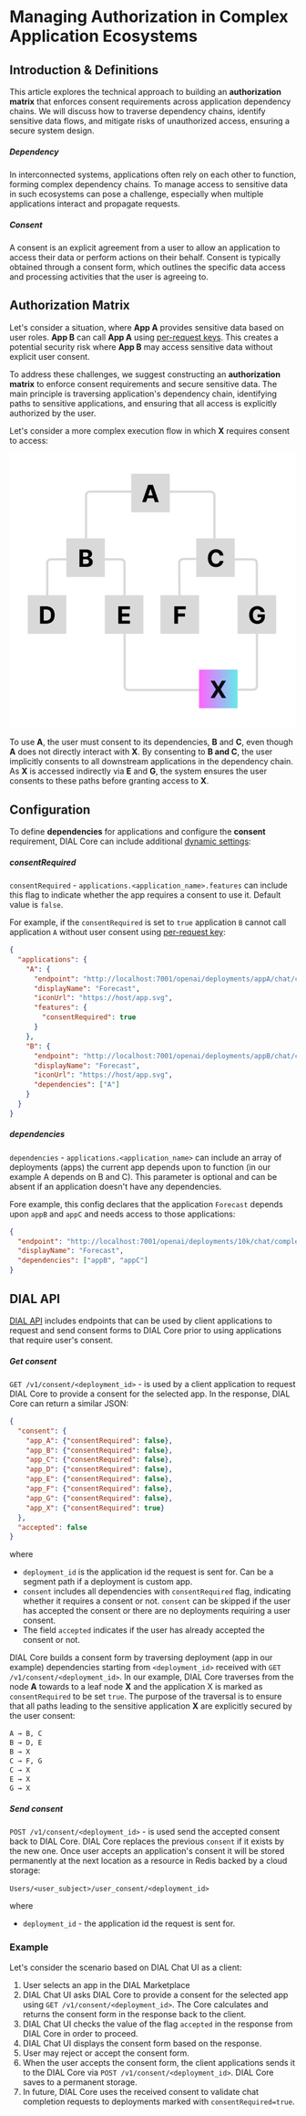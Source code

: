 # Managing Authorization in Complex Application Ecosystems

## Introduction & Definitions

This article explores the technical approach to building an **authorization matrix** that enforces consent requirements across application dependency chains. We will discuss how to traverse dependency chains, identify sensitive data flows, and mitigate risks of unauthorized access, ensuring a secure system design.

##### Dependency

In interconnected systems, applications often rely on each other to function, forming complex dependency chains. To manage access to sensitive data in such ecosystems can pose a challenge, especially when multiple applications interact and propagate requests.

##### Consent

A consent is an explicit agreement from a user to allow an application to access their data or perform actions on their behalf. Consent is typically obtained through a consent form, which outlines the specific data access and processing activities that the user is agreeing to. 

## Authorization Matrix

Let's consider a situation, where **App A** provides sensitive data based on user roles. **App B** can call **App A** using [per-request keys](/docs/platform/3.core/3.per-request-keys.md). This creates a potential security risk where **App B** may access sensitive data without explicit user consent.

To address these challenges, we suggest constructing an **authorization matrix** to enforce consent requirements and secure sensitive data. The main principle is traversing application's dependency chain, identifying paths to sensitive applications, and ensuring that all access is explicitly authorized by the user.

Let's consider a more complex execution flow in which **X** requires consent to access:

![](../img/auth-matrix.svg)

To use **A**, the user must consent to its dependencies, **B** and **C**, even though **A** does not directly interact with **X**. By consenting to **B and C**, the user implicitly consents to all downstream applications in the dependency chain. As **X** is accessed indirectly via **E** and **G**, the system ensures the user consents to these paths before granting access to **X**.

## Configuration

To define **dependencies** for applications and configure the **consent** requirement, DIAL Core can include additional [dynamic settings](https://github.com/epam/ai-dial-core?tab=readme-ov-file#dynamic-settings):

##### consentRequired

`consentRequired` - `applications.<application_name>.features` can include this flag to indicate whether the app requires a consent to use it. Default value is `false`.

For example, if the `consentRequired` is set to `true` application `B` cannot call application `A` without user consent using [per-request key](/docs/platform/3.core/3.per-request-keys.md):

```json
{
  "applications": {
    "A": {
      "endpoint": "http://localhost:7001/openai/deployments/appA/chat/completions",
      "displayName": "Forecast",
      "iconUrl": "https://host/app.svg",
      "features": {
        "consentRequired": true
      }
    },
    "B": {
      "endpoint": "http://localhost:7001/openai/deployments/appB/chat/completions",
      "displayName": "Forecast",
      "iconUrl": "https://host/app.svg",
      "dependencies": ["A"]
    }
  }
}
```
##### dependencies

`dependencies` - `applications.<application_name>` can include an array of deployments (apps) the current app depends upon to function (in our example A depends on B and C). This parameter is optional and can be absent if an application doesn't have any dependencies.

Fore example, this config declares that the application `Forecast` depends upon `appB` and `appC` and needs access to those applications:

```json
{
  "endpoint": "http://localhost:7001/openai/deployments/10k/chat/completions",
  "displayName": "Forecast",
  "dependencies": ["appB", "appC"]
}
```

## DIAL API

[DIAL API](https://dialx.ai/dial_api) includes endpoints that can be used by client applications to request and send consent forms to DIAL Core prior to using applications that require user's consent.

##### Get consent

`GET /v1/consent/<deployment_id>` - is used by a client application to request DIAL Core to provide a consent for the selected app. In the response, DIAL Core can return a similar JSON:

```json
{
  "consent": {
    "app_A": {"consentRequired": false},
    "app_B": {"consentRequired": false},
    "app_C": {"consentRequired": false},
    "app_D": {"consentRequired": false},
    "app_E": {"consentRequired": false},
    "app_F": {"consentRequired": false},
    "app_G": {"consentRequired": false},
    "app_X": {"consentRequired": true}
  },
  "accepted": false
}
```

where

* `deployment_id` is the application id the request is sent for. Can be a segment path if a deployment is custom app.
* `consent` includes all dependencies with `consentRequired` flag, indicating whether it requires a consent or not. `consent` can be skipped if the user has accepted the consent or there are no deployments requiring a user consent.
* The field `accepted` indicates if the user has already accepted the consent or not.

DIAL Core builds a consent form by traversing deployment (app in our example) dependencies starting from `<deployment_id>` received with `GET /v1/consent/<deployment_id>`. In our example, DIAL Core traverses from the node **A** towards to a leaf node **X** and the application X is marked as `consentRequired` to be set `true`. The purpose of the traversal is to ensure that all paths leading to the sensitive application **X** are explicitly secured by the user consent:

```
A → B, C
B → D, E
B → X
C → F, G
C → X
E → X
G → X
```

##### Send consent

`POST /v1/consent/<deployment_id>` - is used send the accepted consent back to DIAL Core. DIAL Core replaces the previous `consent` if it exists by the new one. Once user accepts an application's consent it will be stored permanently at the next location as a resource in Redis backed by a cloud storage:

`Users/<user_subject>/user_consent/<deployment_id>`

where

* `deployment_id` - the application id the request is sent for.



### Example

Let's consider the scenario based on DIAL Chat UI as a client:

1. User selects an app in the DIAL Marketplace
1. DIAL Chat UI asks DIAL Core to provide a consent for the selected app using `GET /v1/consent/<deployment_id>`. The Core calculates and returns the consent form in the response back to the client.
1. DIAL Chat UI checks the value of the flag `accepted` in the response from DIAL Core in order to proceed.
1. DIAL Chat UI displays the consent form based on the response.
1. User may reject or accept the consent form.
1. When the user accepts the consent form, the client applications sends it to the DIAL Core via `POST /v1/consent/<deployment_id>`. DIAL Core saves to a permanent storage.
1. In future, DIAL Core uses the received consent to validate chat completion requests to deployments marked with `consentRequired=true`.
